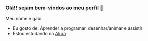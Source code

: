 ### Olá!! sejam bem-vindos ao meu perfil 👋

 Meu nome é gabi
 
- Eu gosto de: Aprender a programar, desenhar/animar e assistir
- Estou estudando na [Alura](https://cursos.alura.com.br/)
